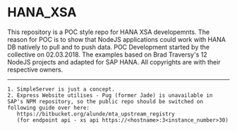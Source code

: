 # HANA_XSA

This repository is a POC style repo for HANA XSA developemnts.
The reason for POC is to show that NodeJS applications could work with HANA DB natively to pull and to push data.
POC Development started by the collective on 02.03.2018. 
The examples based on Brad Traversy's 12 NodeJS projects and adapted for SAP HANA.
All copyrights are with their respective owners.

--------------------------------------------
```
1. SimpleServer is just a concept.
2. Express Website utilises - Pug (former Jade) is unavailable in SAP's NPM repository, so the public repo should be switched on following guide over here:
   https://bitbucket.org/alunde/mta_upstream_registry
   (for endpoint api - xs api https://<hostname>:3<instance_number>30)	


